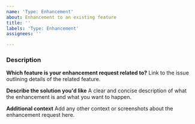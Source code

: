 ```yaml
---
name: 'Type: Enhancement'
about: Enhancement to an existing feature
title: ''
labels: 'Type: Enhancement'
assignees: ''

---
```


### Description

**Which feature is your enhancement request related to?**
Link to the issue outlining details of the related feature.

**Describe the solution you'd like**
A clear and concise description of what the enhancement is and what you want to happen.

**Additional context**
Add any other context or screenshots about the enhancement request here.
